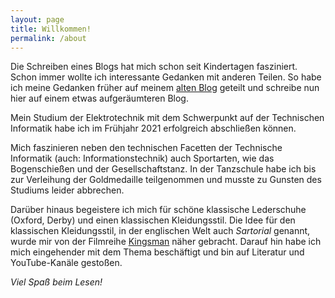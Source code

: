 ```yaml
---
layout: page
title: Willkommen!
permalink: /about
---
```


Die Schreiben eines Blogs hat mich schon seit Kindertagen fasziniert. Schon immer wollte ich interessante Gedanken mit anderen Teilen. So habe ich meine Gedanken früher auf meinem [alten Blog](https://wp.maikwoehl.de) geteilt und schreibe nun hier auf einem etwas aufgeräumteren Blog.

Mein Studium der Elektrotechnik mit dem Schwerpunkt auf der Technischen Informatik habe ich im Frühjahr 2021 erfolgreich abschließen können.

Mich faszinieren neben den technischen Facetten der Technische Informatik (auch: Informationstechnik) auch Sportarten, wie das Bogenschießen und der Gesellschaftstanz. In der Tanzschule habe ich bis zur Verleihung der Goldmedaille teilgenommen und musste zu Gunsten des Studiums leider abbrechen.

Darüber hinaus begeistere ich mich für schöne klassische Lederschuhe (Oxford, Derby) und einen klassischen Kleidungsstil. Die Idee für den klassischen Kleidungsstil, in der englischen Welt auch *Sartorial* genannt, wurde mir von der Filmreihe [Kingsman](https://de.wikipedia.org/wiki/Kingsman:_The_Secret_Service) näher gebracht. Darauf hin habe ich mich eingehender mit dem Thema beschäftigt und bin auf Literatur und YouTube-Kanäle gestoßen. 

*Viel Spaß beim Lesen!*
